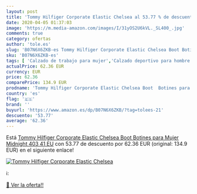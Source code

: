 ```yaml
---
layout: post
title: 'Tommy Hilfiger Corporate Elastic Chelsea al 53.77 % de descuento'
date: 2020-04-05 01:37:03
image: 'https://m.media-amazon.com/images/I/31yOS2U6kVL._SL400_.jpg'
comments: true
category: ofertas
author: 'tole.es'
slug: 'B07N6X6ZKB-es Tommy Hilfiger Corporate Elastic Chelsea Boot Botines para...'
sku: 'B07N6X6ZKB-es'
tags: [ 'Calzado de trabajo para mujer','Calzado deportivo para hombre','Calzado sanitario y de hostelería para mujer','Chanclas y sandalias de piscina para hombre','Sandalias y chanclas para niña','Zapatillas y calzado deportivo para hombre','Zapatos','Zapatos para hombre','Zapatos para mujer','Zapatos para niñas pequeñas','Zapatos y complementos','Zuecos sanitarios y de hostelería para mujer','Zuecos y mules para hombre','botines', ]
actualPrice: 62.36 EUR
currency: EUR
price: 62.36
comparePrice: 134.9 EUR
prodname: 'Tommy Hilfiger Corporate Elastic Chelsea Boot  Botines para Mujer  Midnight 403  41 EU'
country: 'es'
flag: '🇪🇸'
brand: ''
buyurl: 'https://www.amazon.es/dp/B07N6X6ZKB/?tag=tolees-21'
descuento: '53.77'
average: '62.36'
---
```


Está [Tommy Hilfiger Corporate Elastic Chelsea Boot  Botines para Mujer  Midnight 403  41 EU](https://www.amazon.es/dp/B07N6X6ZKB/?tag=tolees-21) con 53.77 de descuento por 62.36 EUR (original: 134.9 EUR) en el siguiente enlace!

[![Tommy Hilfiger Corporate Elastic Chelsea](https://m.media-amazon.com/images/I/31yOS2U6kVL._SL400_.jpg)](https://www.amazon.es/dp/B07N6X6ZKB/?tag=tolees-21)

ℹ️:


[🛒 Ver la oferta!!](https://www.amazon.es/dp/B07N6X6ZKB/?tag=tolees-21)
